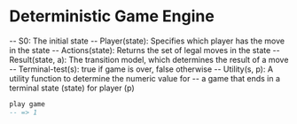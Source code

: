 # Deterministic Game Engine

-- S0: The initial state
-- Player(state): Specifies which player has the move in the state
-- Actions(state): Returns the set of legal moves in the state
-- Result(state, a): The transition model, which determines the result of a move
-- Terminal-test(s): true if game is over, false otherwise
-- Utility(s, p): A utility function to determine the numeric value for
--  a game that ends in a terminal state (state) for player (p)


```hs
play game
-- => 1
```
